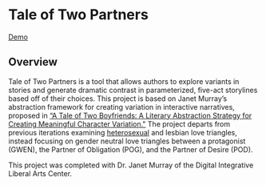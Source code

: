 # Tale of Two Partners
[Demo](https://marysjiang.github.io/t2p/)

## Overview
Tale of Two Partners is a tool that allows authors to explore variants in stories and generate dramatic contrast in parameterized, five-act storylines based off of their choices. This project is based on Janet Murray’s abstraction framework for creating variation in interactive narratives, proposed in [“A Tale of Two Boyfriends: A Literary Abstraction Strategy for Creating Meaningful Character Variation."](http://penlab.gatech.edu/wp-content/uploads/sites/9/2018/09/T2B_Essay.pdf) The project departs from previous iterations examining [heterosexual](https://rickyyiew.github.io/T2B/index.html) and lesbian love triangles, instead focusing on gender neutral love triangles between a protagonist (GWEN), the Partner of Obligation (POG), and the Partner of Desire (POD). 

This project was completed with Dr. Janet Murray of the Digital Integrative Liberal Arts Center.
